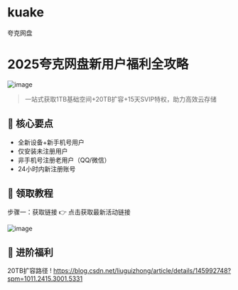 # kuake
夸克网盘
# 2025夸克网盘新用户福利全攻略

![image](https://github.com/user-attachments/assets/45343295-daa4-4fa8-82b2-47d204770eb8)


> 一站式获取1TB基础空间+20TB扩容+15天SVIP特权，助力高效云存储

## 📌 核心要点

+ 全新设备+新手机号用户
+ 仅安装未注册用户
+ 非手机号注册老用户（QQ/微信）
+ 24小时内新注册账号

##  📱 领取教程
步骤一：获取链接
👉 点击获取最新活动链接 <!-- 替换实际链接 -->



![image](https://github.com/user-attachments/assets/a3c2725d-6346-45b3-83ae-641a694ff9eb)


## 🚀 进阶福利
20TB扩容路径
! https://blog.csdn.net/liuguizhong/article/details/145992748?spm=1011.2415.3001.5331
